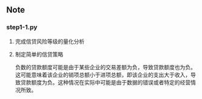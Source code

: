 ## Note

### step1-1.py

1. 完成信贷风险等级的量化分析
2. 制定简单的信贷策略
   
   负数的贷款额度可能是由于某些企业的交易差额为负，导致贷款额度也为负。这可能意味着该企业的销项总额小于进项总额，即该企业的支出大于收入，导致贷款额度为负。这种情况在实际中可能是由于数据的错误或者特定的经营情况所致。

